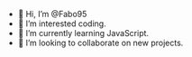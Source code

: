 - 👋 Hi, I’m @Fabo95
- 👀 I’m interested coding.
- 🌱 I’m currently learning JavaScript.
- 💞️ I’m looking to collaborate on new projects.

<!---
Fabo95/Fabo95 is a ✨ special ✨ repository because its `README.md` (this file) appears on your GitHub profile.
You can click the Preview link to take a look at your changes.
--->
